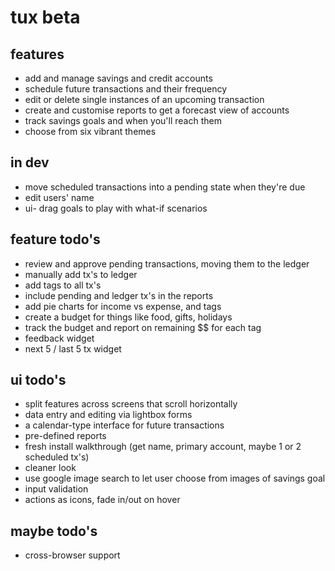 tux beta
========

features
--------

* add and manage savings and credit accounts
* schedule future transactions and their frequency
* edit or delete single instances of an upcoming transaction
* create and customise reports to get a forecast view of accounts
* track savings goals and when you'll reach them
* choose from six vibrant themes

in dev
------

* move scheduled transactions into a pending state when they're due
* edit users' name
* ui- drag goals to play with what-if scenarios

feature todo's
--------------

* review and approve pending transactions, moving them to the ledger
* manually add tx's to ledger
* add tags to all tx's
* include pending and ledger tx's in the reports
* add pie charts for income vs expense, and tags
* create a budget for things like food, gifts, holidays
* track the budget and report on remaining $$ for each tag
* feedback widget
* next 5 / last 5 tx widget

ui todo's
---------

* split features across screens that scroll horizontally
* data entry and editing via lightbox forms
* a calendar-type interface for future transactions
* pre-defined reports
* fresh install walkthrough (get name, primary account, maybe 1 or 2 scheduled tx's)
* cleaner look
* use google image search to let user choose from images of savings goal
* input validation
* actions as icons, fade in/out on hover

maybe todo's
------------

* cross-browser support